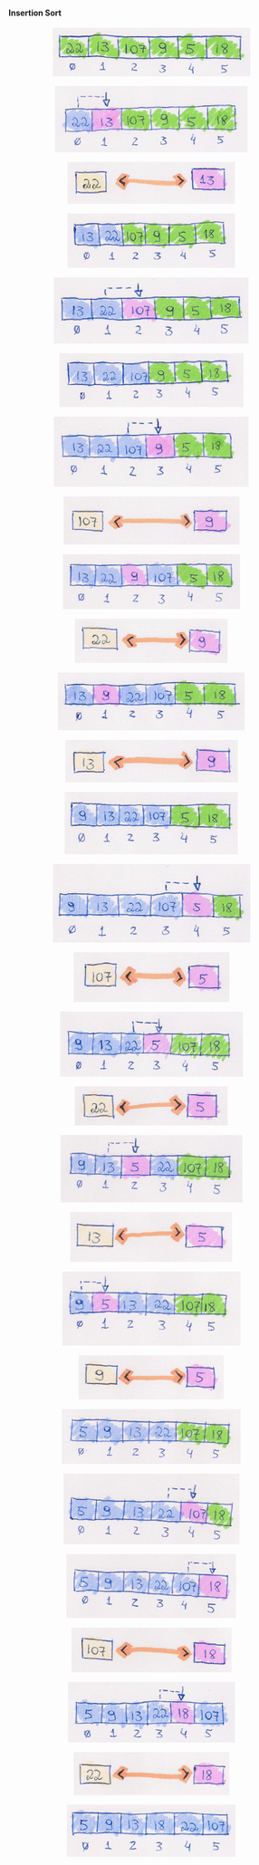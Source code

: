 #### Insertion Sort


<p align="center">
  <img src="/images/insertion-sort/insertion01.png">
</p>

<p align="center">
  <img src="/images/insertion-sort/insertion02.png">
</p>

<p align="center">
  <img src="/images/insertion-sort/insertion03.png">
</p>

<p align="center">
  <img src="/images/insertion-sort/insertion04.png">
</p>

<p align="center">
  <img src="/images/insertion-sort/insertion05.png">
</p>

<p align="center">
  <img src="/images/insertion-sort/insertion06.png">
</p>

<p align="center">
  <img src="/images/insertion-sort/insertion07.png">
</p>
<p align="center">
  <img src="/images/insertion-sort/insertion08.png">
</p>

<p align="center">
  <img src="/images/insertion-sort/insertion09.png">
</p>

<p align="center">
  <img src="/images/insertion-sort/insertion10.png">
</p>

<p align="center">
  <img src="/images/insertion-sort/insertion11.png">
</p>

<p align="center">
  <img src="/images/insertion-sort/insertion12.png">
</p>

<p align="center">
  <img src="/images/insertion-sort/insertion13.png">
</p>

<p align="center">
  <img src="/images/insertion-sort/insertion14.png">
</p>

<p align="center">
  <img src="/images/insertion-sort/insertion15.png">
</p>

<p align="center">
  <img src="/images/insertion-sort/insertion16.png">
</p>

<p align="center">
  <img src="/images/insertion-sort/insertion17.png">
</p>

<p align="center">
  <img src="/images/insertion-sort/insertion18.png">
</p>
<p align="center">
  <img src="/images/insertion-sort/insertion19.png">
</p>

<p align="center">
  <img src="/images/insertion-sort/insertion20.png">
</p>

<p align="center">
  <img src="/images/insertion-sort/insertion21.png">
</p>

<p align="center">
  <img src="/images/insertion-sort/insertion22.png">
</p>

<p align="center">
  <img src="/images/insertion-sort/insertion23.png">
</p>

<p align="center">
  <img src="/images/insertion-sort/insertion24.png">
</p>


<p align="center">
  <img src="/images/insertion-sort/insertion25.png">
</p>


<p align="center">
  <img src="/images/insertion-sort/insertion26.png">
</p>


<p align="center">
  <img src="/images/insertion-sort/insertion27.png">
</p>


<p align="center">
  <img src="/images/insertion-sort/insertion28.png">
</p>
